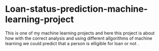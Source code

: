 # Loan-status-prediction-machine-learning-project
This is one of my machine learning projects and here this project is about how with the correct analysis and using different allgorithms of machine learning we could predict that a person is elligible for loan or not .
